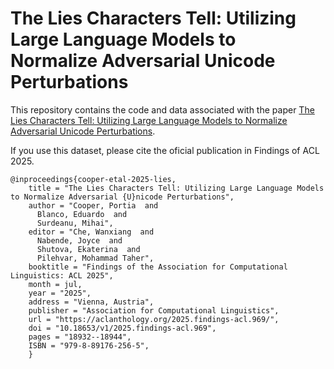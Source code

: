 # The Lies Characters Tell: Utilizing Large Language Models to Normalize Adversarial Unicode Perturbations

This repository contains the code and data associated with the paper [The Lies Characters Tell: Utilizing Large Language Models to Normalize Adversarial Unicode Perturbations](https://aclanthology.org/2025.findings-acl.969/). 

If you use this dataset, please cite the oficial publication in Findings of ACL 2025.

```
@inproceedings{cooper-etal-2025-lies,
    title = "The Lies Characters Tell: Utilizing Large Language Models to Normalize Adversarial {U}nicode Perturbations",
    author = "Cooper, Portia  and
      Blanco, Eduardo  and
      Surdeanu, Mihai",
    editor = "Che, Wanxiang  and
      Nabende, Joyce  and
      Shutova, Ekaterina  and
      Pilehvar, Mohammad Taher",
    booktitle = "Findings of the Association for Computational Linguistics: ACL 2025",
    month = jul,
    year = "2025",
    address = "Vienna, Austria",
    publisher = "Association for Computational Linguistics",
    url = "https://aclanthology.org/2025.findings-acl.969/",
    doi = "10.18653/v1/2025.findings-acl.969",
    pages = "18932--18944",
    ISBN = "979-8-89176-256-5",
    }
```